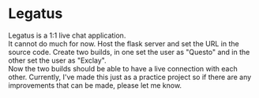 # Legatus
Legatus is a 1:1 live chat application.\
It cannot do much for now. Host the flask server and set the URL in the source code. Create two builds, in one set the user as "Questo" and in the other set the user as "Exclay".\
Now the two builds should be able to have a live connection with each other. Currently, I've made this just as a practice project so if there are any improvements that can be made, please let me know.
